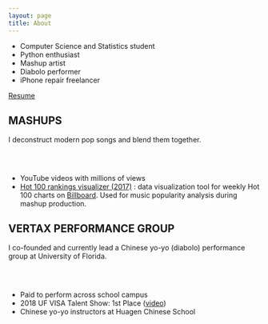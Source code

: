 ```yaml
---
layout: page
title: About
---
```


- Computer Science and Statistics student
- Python enthusiast
- Mashup artist
- Diabolo performer
- iPhone repair freelancer

[<i class="fa fa-file-text" aria-hidden="true"></i> Resume](/victorlin-resume.pdf)

## MASHUPS

I deconstruct modern pop songs and blend them together.

### [<i class="fa fa-youtube-play" aria-hidden="true"></i>](https://youtube.com/VictorLin)&nbsp;&nbsp;[<i class="fa fa-facebook-square" aria-hidden="true"></i>](https://facebook.com/VictorLinMashups)&nbsp;&nbsp;[<i class="fa fa-soundcloud" aria-hidden="true"></i>](https://soundcloud.com/victorlin)

- YouTube videos with millions of views
- [Hot 100 rankings visualizer (2017)](/billboard-vis) : data visualization tool for weekly Hot 100 charts on [Billboard](http://www.billboard.com/charts/hot-100). Used for music popularity analysis during mashup production.

## VERTAX PERFORMANCE GROUP

I co-founded and currently lead a Chinese yo-yo (diabolo) performance group at University of Florida.

### [<i class="fa fa-youtube-play" aria-hidden="true"></i>](https://www.youtube.com/channel/UC29FE52c8_bEpfbHcmsx-Kw)&nbsp;&nbsp;[<i class="fa fa-facebook-square" aria-hidden="true"></i>](https://facebook.com/VertaxChineseYoyo)

- Paid to perform across school campus
- 2018 UF VISA Talent Show: 1st Place ([video](https://youtu.be/YUNdW2thldw))
- Chinese yo-yo instructors at Huagen Chinese School
